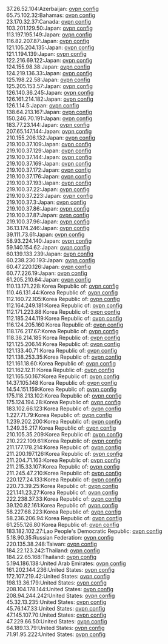 37.26.52.104:Azerbaijan: [ovpn config](vpn/37_26_52_104.ovpn)  
65.75.102.32:Bahamas: [ovpn config](vpn/65_75_102_32.ovpn)  
23.170.32.37:Canada: [ovpn config](vpn/23_170_32_37.ovpn)  
103.201.129.50:Japan: [ovpn config](vpn/103_201_129_50.ovpn)  
113.197.195.149:Japan: [ovpn config](vpn/113_197_195_149.ovpn)  
116.82.207.87:Japan: [ovpn config](vpn/116_82_207_87.ovpn)  
121.105.204.135:Japan: [ovpn config](vpn/121_105_204_135.ovpn)  
121.1.194.139:Japan: [ovpn config](vpn/121_1_194_139.ovpn)  
122.216.69.122:Japan: [ovpn config](vpn/122_216_69_122.ovpn)  
124.155.98.38:Japan: [ovpn config](vpn/124_155_98_38.ovpn)  
124.219.136.33:Japan: [ovpn config](vpn/124_219_136_33.ovpn)  
125.198.22.58:Japan: [ovpn config](vpn/125_198_22_58.ovpn)  
125.205.153.57:Japan: [ovpn config](vpn/125_205_153_57.ovpn)  
126.140.36.245:Japan: [ovpn config](vpn/126_140_36_245.ovpn)  
126.161.214.182:Japan: [ovpn config](vpn/126_161_214_182.ovpn)  
126.1.14.5:Japan: [ovpn config](vpn/126_1_14_5.ovpn)  
138.64.213.167:Japan: [ovpn config](vpn/138_64_213_167.ovpn)  
150.246.70.191:Japan: [ovpn config](vpn/150_246_70_191.ovpn)  
183.77.23.144:Japan: [ovpn config](vpn/183_77_23_144.ovpn)  
207.65.147.144:Japan: [ovpn config](vpn/207_65_147_144.ovpn)  
210.155.206.132:Japan: [ovpn config](vpn/210_155_206_132.ovpn)  
219.100.37.109:Japan: [ovpn config](vpn/219_100_37_109.ovpn)  
219.100.37.129:Japan: [ovpn config](vpn/219_100_37_129.ovpn)  
219.100.37.144:Japan: [ovpn config](vpn/219_100_37_144.ovpn)  
219.100.37.169:Japan: [ovpn config](vpn/219_100_37_169.ovpn)  
219.100.37.172:Japan: [ovpn config](vpn/219_100_37_172.ovpn)  
219.100.37.176:Japan: [ovpn config](vpn/219_100_37_176.ovpn)  
219.100.37.193:Japan: [ovpn config](vpn/219_100_37_193.ovpn)  
219.100.37.22:Japan: [ovpn config](vpn/219_100_37_22.ovpn)  
219.100.37.223:Japan: [ovpn config](vpn/219_100_37_223.ovpn)  
219.100.37.3:Japan: [ovpn config](vpn/219_100_37_3.ovpn)  
219.100.37.86:Japan: [ovpn config](vpn/219_100_37_86.ovpn)  
219.100.37.87:Japan: [ovpn config](vpn/219_100_37_87.ovpn)  
219.100.37.96:Japan: [ovpn config](vpn/219_100_37_96.ovpn)  
36.13.174.246:Japan: [ovpn config](vpn/36_13_174_246.ovpn)  
39.111.73.61:Japan: [ovpn config](vpn/39_111_73_61.ovpn)  
58.93.224.140:Japan: [ovpn config](vpn/58_93_224_140.ovpn)  
59.140.154.62:Japan: [ovpn config](vpn/59_140_154_62.ovpn)  
60.139.133.239:Japan: [ovpn config](vpn/60_139_133_239.ovpn)  
60.238.230.193:Japan: [ovpn config](vpn/60_238_230_193.ovpn)  
60.47.220.126:Japan: [ovpn config](vpn/60_47_220_126.ovpn)  
60.77.226.19:Japan: [ovpn config](vpn/60_77_226_19.ovpn)  
61.205.210.64:Japan: [ovpn config](vpn/61_205_210_64.ovpn)  
110.13.171.228:Korea Republic of: [ovpn config](vpn/110_13_171_228.ovpn)  
110.46.131.44:Korea Republic of: [ovpn config](vpn/110_46_131_44.ovpn)  
112.160.72.105:Korea Republic of: [ovpn config](vpn/112_160_72_105.ovpn)  
112.164.249.181:Korea Republic of: [ovpn config](vpn/112_164_249_181.ovpn)  
112.171.223.88:Korea Republic of: [ovpn config](vpn/112_171_223_88.ovpn)  
112.185.244.119:Korea Republic of: [ovpn config](vpn/112_185_244_119.ovpn)  
116.124.205.160:Korea Republic of: [ovpn config](vpn/116_124_205_160.ovpn)  
118.176.217.67:Korea Republic of: [ovpn config](vpn/118_176_217_67.ovpn)  
118.36.214.185:Korea Republic of: [ovpn config](vpn/118_36_214_185.ovpn)  
121.125.206.14:Korea Republic of: [ovpn config](vpn/121_125_206_14.ovpn)  
121.133.40.71:Korea Republic of: [ovpn config](vpn/121_133_40_71.ovpn)  
121.138.253.35:Korea Republic of: [ovpn config](vpn/121_138_253_35.ovpn)  
121.161.18.60:Korea Republic of: [ovpn config](vpn/121_161_18_60.ovpn)  
121.162.12.11:Korea Republic of: [ovpn config](vpn/121_162_12_11.ovpn)  
121.165.50.167:Korea Republic of: [ovpn config](vpn/121_165_50_167.ovpn)  
14.37.105.148:Korea Republic of: [ovpn config](vpn/14_37_105_148.ovpn)  
14.54.151.159:Korea Republic of: [ovpn config](vpn/14_54_151_159.ovpn)  
175.118.213.102:Korea Republic of: [ovpn config](vpn/175_118_213_102.ovpn)  
175.124.194.28:Korea Republic of: [ovpn config](vpn/175_124_194_28.ovpn)  
183.102.66.123:Korea Republic of: [ovpn config](vpn/183_102_66_123.ovpn)  
1.227.71.79:Korea Republic of: [ovpn config](vpn/1_227_71_79.ovpn)  
1.239.202.200:Korea Republic of: [ovpn config](vpn/1_239_202_200.ovpn)  
1.249.35.217:Korea Republic of: [ovpn config](vpn/1_249_35_217.ovpn)  
210.105.35.209:Korea Republic of: [ovpn config](vpn/210_105_35_209.ovpn)  
210.222.109.61:Korea Republic of: [ovpn config](vpn/210_222_109_61.ovpn)  
211.177.178.214:Korea Republic of: [ovpn config](vpn/211_177_178_214.ovpn)  
211.200.197.126:Korea Republic of: [ovpn config](vpn/211_200_197_126.ovpn)  
211.204.71.163:Korea Republic of: [ovpn config](vpn/211_204_71_163.ovpn)  
211.215.33.107:Korea Republic of: [ovpn config](vpn/211_215_33_107.ovpn)  
211.245.47.210:Korea Republic of: [ovpn config](vpn/211_245_47_210.ovpn)  
220.127.24.133:Korea Republic of: [ovpn config](vpn/220_127_24_133.ovpn)  
220.73.39.25:Korea Republic of: [ovpn config](vpn/220_73_39_25.ovpn)  
221.141.23.27:Korea Republic of: [ovpn config](vpn/221_141_23_27.ovpn)  
222.238.37.33:Korea Republic of: [ovpn config](vpn/222_238_37_33.ovpn)  
39.120.82.161:Korea Republic of: [ovpn config](vpn/39_120_82_161.ovpn)  
58.227.68.223:Korea Republic of: [ovpn config](vpn/58_227_68_223.ovpn)  
58.236.206.94:Korea Republic of: [ovpn config](vpn/58_236_206_94.ovpn)  
61.255.126.80:Korea Republic of: [ovpn config](vpn/61_255_126_80.ovpn)  
183.182.102.27:Lao People's Democratic Republic: [ovpn config](vpn/183_182_102_27.ovpn)  
5.18.90.35:Russian Federation: [ovpn config](vpn/5_18_90_35.ovpn)  
220.135.38.248:Taiwan: [ovpn config](vpn/220_135_38_248.ovpn)  
184.22.123.242:Thailand: [ovpn config](vpn/184_22_123_242.ovpn)  
184.22.65.168:Thailand: [ovpn config](vpn/184_22_65_168.ovpn)  
5.194.186.138:United Arab Emirates: [ovpn config](vpn/5_194_186_138.ovpn)  
161.202.144.236:United States: [ovpn config](vpn/161_202_144_236.ovpn)  
172.107.219.42:United States: [ovpn config](vpn/172_107_219_42.ovpn)  
198.13.36.179:United States: [ovpn config](vpn/198_13_36_179.ovpn)  
208.104.178.144:United States: [ovpn config](vpn/208_104_178_144.ovpn)  
208.94.244.242:United States: [ovpn config](vpn/208_94_244_242.ovpn)  
45.32.13.235:United States: [ovpn config](vpn/45_32_13_235.ovpn)  
45.76.147.33:United States: [ovpn config](vpn/45_76_147_33.ovpn)  
47.145.107.70:United States: [ovpn config](vpn/47_145_107_70.ovpn)  
47.229.66.50:United States: [ovpn config](vpn/47_229_66_50.ovpn)  
64.189.13.79:United States: [ovpn config](vpn/64_189_13_79.ovpn)  
71.91.95.222:United States: [ovpn config](vpn/71_91_95_222.ovpn)  
